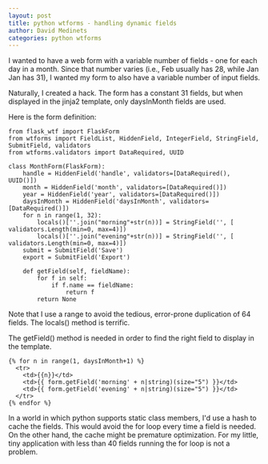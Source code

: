 ```yaml
---
layout: post
title: python wtforms - handling dynamic fields
author: David Medinets
categories: python wtforms
---
```


I wanted to have a web form with a variable number of fields - one for each
day in a month. Since that number varies (i.e., Feb usually has 28, while Jan
Jan has 31), I wanted my form to also have a variable number of input fields.

Naturally, I created a hack. The form has a constant 31 fields, but when
displayed in the jinja2 template, only daysInMonth fields are used.

Here is the form definition:

```
from flask_wtf import FlaskForm
from wtforms import FieldList, HiddenField, IntegerField, StringField, SubmitField, validators
from wtforms.validators import DataRequired, UUID

class MonthForm(FlaskForm):
    handle = HiddenField('handle', validators=[DataRequired(), UUID()])
    month = HiddenField('month', validators=[DataRequired()])
    year = HiddenField('year', validators=[DataRequired()])
    daysInMonth = HiddenField('daysInMonth', validators=[DataRequired()])
    for n in range(1, 32):
        locals()[''.join("morning"+str(n))] = StringField('', [ validators.Length(min=0, max=4)])
        locals()[''.join("evening"+str(n))] = StringField('', [ validators.Length(min=0, max=4)])
    submit = SubmitField('Save')
    export = SubmitField('Export')

    def getField(self, fieldName):
        for f in self:
            if f.name == fieldName:
                return f
        return None
```

Note that I use a range to avoid the tedious, error-prone duplication of
64 fields. The locals() method is terrific.

The getField() method is needed in order to find the right field to display
in the template.

```
{% for n in range(1, daysInMonth+1) %}
  <tr>
    <td>{{n}}</td>
    <td>{{ form.getField('morning' + n|string)(size="5") }}</td>
    <td>{{ form.getField('evening' + n|string)(size="5") }}</td>
  </tr>
{% endfor %}
```

In a world in which python supports static class members, I'd use a hash to
cache the fields. This would avoid the for loop every time a field is needed.
On the other hand, the cache might be premature optimization. For my little, tiny
application with less than 40 fields running the for loop is not a problem.
